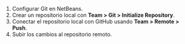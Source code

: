 1. Configurar Git en NetBeans.
2. Crear un repositorio local con **Team > Git > Initialize Repository**.
3. Conectar el repositorio local con GitHub usando **Team > Remote > Push**.
4. Subir los cambios al repositorio remoto.
